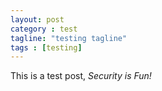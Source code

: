 ```yaml
---
layout: post
category : test
tagline: "testing tagline"
tags : [testing]
---
```


This is a test post, *Security is Fun!*
